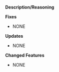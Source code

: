 **Description/Reasoning**
<!-- Put a description here of the overall changes that you made. -->

**Fixes**
<!-- Put a list of fixes you made here. -->
<!-- If it was an bug from the issue tracker remember to add the issue number here, so it can be closed. -->
<!-- EX: Fixed return cache not being cleared. #15 -->
- NONE

**Updates**
<!-- Put libs/build tools that were updated here. -->
<!-- EX: Updated log to 1.0.0. -->
- NONE

**Changed Features**
<!-- Put a list of the features that you changed/modified here. -->
<!-- If it was an enchantment from the issue tracker, remember to add the issue number here, so it can be closed. -->
<!-- EX: - Modified cache to hold more vars. -->
- NONE
